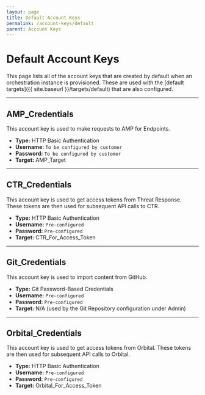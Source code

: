 ```yaml
---
layout: page
title: Default Account Keys
permalink: /account-keys/default
parent: Account Keys
---
```


# Default Account Keys
This page lists all of the account keys that are created by default when an orchestration instance is provisioned. These are used with the [default targets]({{ site.baseurl }}/targets/default) that are also configured.

---

## AMP_Credentials
This account key is used to make requests to AMP for Endpoints.

* **Type:** HTTP Basic Authentication
* **Username:** `To be configured by customer`
* **Password:** `To be configured by customer`
* **Target:** AMP_Target

---

## CTR_Credentials
This account key is used to get access tokens from Threat Response. These tokens are then used for subsequent API calls to CTR.

* **Type:** HTTP Basic Authentication
* **Username:** `Pre-configured`
* **Password:** `Pre-configured`
* **Target:** CTR_For_Access_Token

---

## Git_Credentials
This account key is used to import content from GitHub.

* **Type:** Git Password-Based Credentials
* **Username:** `Pre-configured`
* **Password:** `Pre-configured`
* **Target:** N/A (used by the Git Repository configuration under Admin)

---

## Orbital_Credentials
This account key is used to get access tokens from Orbital. These tokens are then used for subsequent API calls to Orbital.

* **Type:** HTTP Basic Authentication
* **Username:** `Pre-configured`
* **Password:** `Pre-configured`
* **Target:** Orbital_For_Access_Token
